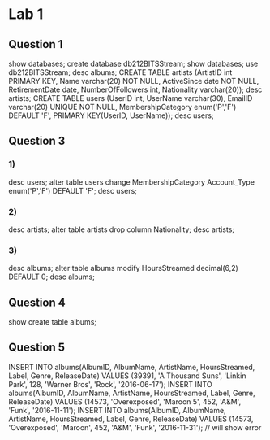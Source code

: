 # Lab 1

## Question 1

show databases;
create database db212BITSStream;
show databases;
use db212BITSStream;
desc albums;
CREATE TABLE artists (ArtistID int PRIMARY KEY, Name varchar(20) NOT NULL, ActiveSince date NOT NULL, RetirementDate date, NumberOfFollowers int, Nationality varchar(20));
desc artists;
CREATE TABLE users (UserID int, UserName varchar(30), EmailID varchar(20) UNIQUE NOT NULL, MembershipCategory enum('P','F') DEFAULT 'F', PRIMARY KEY(UserID, UserName));
desc users;

## Question 3

### 1)

desc users;
alter table users change MembershipCategory Account_Type enum('P','F') DEFAULT 'F';
desc users;

### 2)

desc artists;
alter table artists drop column Nationality;
desc artists;

### 3)

desc albums;
alter table albums modify HoursStreamed decimal(6,2) DEFAULT 0;
desc albums;

## Question 4

show create table albums;

## Question 5

INSERT INTO albums(AlbumID, AlbumName, ArtistName, HoursStreamed, Label, Genre, ReleaseDate) VALUES (39391, 'A Thousand Suns', 'Linkin Park', 128, 'Warner Bros', 'Rock', '2016-06-17');
INSERT INTO albums(AlbumID, AlbumName, ArtistName, HoursStreamed, Label, Genre, ReleaseDate) VALUES (14573, 'Overexposed', 'Maroon 5',  452, 'A&M', 'Funk', '2016-11-11');
INSERT INTO albums(AlbumID, AlbumName, ArtistName, HoursStreamed, Label, Genre, ReleaseDate) VALUES (14573, 'Overexposed', 'Maroon',  452, 'A&M', 'Funk', '2016-11-31'); // will show error


